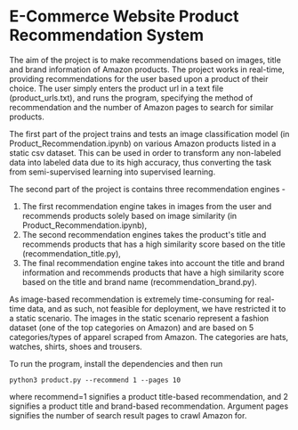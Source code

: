 # E-Commerce Website Product Recommendation System

The aim of the project is to make recommendations based on images, title and brand information of Amazon products. The project works in real-time, providing recommendations for the user based upon a product of their choice. The user simply enters the product url in a text file (product_urls.txt), and runs the program, specifying the method of recommendation and the number of Amazon pages to search for similar products.

The first part of the project trains and tests an image classification model (in Product_Recommendation.ipynb) on various Amazon products listed in a static csv dataset. This can be used in order to transform any non-labeled data into labeled data due to its high accuracy, thus converting the task from semi-supervised learning into supervised learning.

The second part of the project is contains three recommendation engines -
1. The first recommendation engine takes in images from the user and recommends products solely based on image similarity (in Product_Recommendation.ipynb),
2. The second recommendation engines takes the product's title and recommends products that has a high similarity score based on the title (recommendation_title.py), 
3. The final recommendation engine takes into account the title and brand information and recommends products that have a high similarity score based on the title and brand name (recommendation_brand.py).

As image-based recommendation is extremely time-consuming for real-time data, and as such, not feasible for deployment, we have restricted it to a static scenario. The images in the static scenario represent a fashion dataset (one of the top categories on Amazon) and are based on 5 categories/types of apparel scraped from Amazon. The categories are hats, watches, shirts, shoes and trousers.

To run the program, install the dependencies and then run

```
python3 product.py --recommend 1 --pages 10
```

where recommend=1 signifies a product title-based recommendation, and 2 signifies a product title and brand-based recommendation.
Argument pages signifies the number of search result pages to crawl Amazon for.

